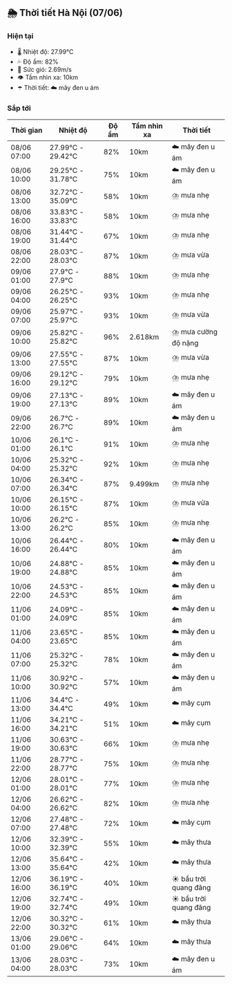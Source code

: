 ## 🌦️ Thời tiết Hà Nội (07/06)

### Hiện tại

- 🌡️ Nhiệt độ: 27.99℃
- 💦 Độ ẩm: 82%
- 💨 Sức gió: 2.69m/s
- 👁️ Tầm nhìn xa: 10km
- ☂️ Thời tiết: ☁️ mây đen u ám

### Sắp tới

| Thời gian | Nhiệt độ | Độ ẩm | Tầm nhìn xa | Thời tiết |
| --- | --- | --- | --- | --- |
| 08/06 07:00 | 27.99℃ - 29.42℃ | 82% | 10km | ☁️ mây đen u ám |
| 08/06 10:00 | 29.25℃ - 31.78℃ | 75% | 10km | ☁️ mây đen u ám |
| 08/06 13:00 | 32.72℃ - 35.09℃ | 58% | 10km | ⛈️ mưa nhẹ |
| 08/06 16:00 | 33.83℃ - 33.83℃ | 58% | 10km | ⛈️ mưa nhẹ |
| 08/06 19:00 | 31.44℃ - 31.44℃ | 67% | 10km | ⛈️ mưa nhẹ |
| 08/06 22:00 | 28.03℃ - 28.03℃ | 87% | 10km | ⛈️ mưa vừa |
| 09/06 01:00 | 27.9℃ - 27.9℃ | 88% | 10km | ⛈️ mưa nhẹ |
| 09/06 04:00 | 26.25℃ - 26.25℃ | 93% | 10km | ⛈️ mưa nhẹ |
| 09/06 07:00 | 25.97℃ - 25.97℃ | 93% | 10km | ⛈️ mưa vừa |
| 09/06 10:00 | 25.82℃ - 25.82℃ | 96% | 2.618km | ⛈️ mưa cường độ nặng |
| 09/06 13:00 | 27.55℃ - 27.55℃ | 87% | 10km | ⛈️ mưa vừa |
| 09/06 16:00 | 29.12℃ - 29.12℃ | 79% | 10km | ⛈️ mưa nhẹ |
| 09/06 19:00 | 27.13℃ - 27.13℃ | 89% | 10km | ☁️ mây đen u ám |
| 09/06 22:00 | 26.7℃ - 26.7℃ | 89% | 10km | ☁️ mây đen u ám |
| 10/06 01:00 | 26.1℃ - 26.1℃ | 91% | 10km | ⛈️ mưa nhẹ |
| 10/06 04:00 | 25.32℃ - 25.32℃ | 92% | 10km | ⛈️ mưa nhẹ |
| 10/06 07:00 | 26.34℃ - 26.34℃ | 87% | 9.499km | ⛈️ mưa nhẹ |
| 10/06 10:00 | 26.15℃ - 26.15℃ | 87% | 10km | ⛈️ mưa vừa |
| 10/06 13:00 | 26.2℃ - 26.2℃ | 85% | 10km | ⛈️ mưa nhẹ |
| 10/06 16:00 | 26.44℃ - 26.44℃ | 80% | 10km | ☁️ mây đen u ám |
| 10/06 19:00 | 24.88℃ - 24.88℃ | 85% | 10km | ☁️ mây đen u ám |
| 10/06 22:00 | 24.53℃ - 24.53℃ | 85% | 10km | ☁️ mây đen u ám |
| 11/06 01:00 | 24.09℃ - 24.09℃ | 85% | 10km | ☁️ mây đen u ám |
| 11/06 04:00 | 23.65℃ - 23.65℃ | 85% | 10km | ☁️ mây đen u ám |
| 11/06 07:00 | 25.32℃ - 25.32℃ | 78% | 10km | ☁️ mây đen u ám |
| 11/06 10:00 | 30.92℃ - 30.92℃ | 57% | 10km | ☁️ mây đen u ám |
| 11/06 13:00 | 34.4℃ - 34.4℃ | 49% | 10km | ☁️ mây cụm |
| 11/06 16:00 | 34.21℃ - 34.21℃ | 51% | 10km | ☁️ mây cụm |
| 11/06 19:00 | 30.63℃ - 30.63℃ | 66% | 10km | ⛈️ mưa nhẹ |
| 11/06 22:00 | 28.77℃ - 28.77℃ | 75% | 10km | ⛈️ mưa nhẹ |
| 12/06 01:00 | 28.01℃ - 28.01℃ | 77% | 10km | ⛈️ mưa nhẹ |
| 12/06 04:00 | 26.62℃ - 26.62℃ | 82% | 10km | ⛈️ mưa nhẹ |
| 12/06 07:00 | 27.48℃ - 27.48℃ | 72% | 10km | ☁️ mây cụm |
| 12/06 10:00 | 32.39℃ - 32.39℃ | 55% | 10km | ☁️ mây thưa |
| 12/06 13:00 | 35.64℃ - 35.64℃ | 42% | 10km | ☁️ mây thưa |
| 12/06 16:00 | 36.19℃ - 36.19℃ | 40% | 10km | ☀️ bầu trời quang đãng |
| 12/06 19:00 | 32.74℃ - 32.74℃ | 49% | 10km | ☀️ bầu trời quang đãng |
| 12/06 22:00 | 30.32℃ - 30.32℃ | 61% | 10km | ☁️ mây thưa |
| 13/06 01:00 | 29.06℃ - 29.06℃ | 64% | 10km | ☁️ mây thưa |
| 13/06 04:00 | 28.03℃ - 28.03℃ | 73% | 10km | ☁️ mây đen u ám |
